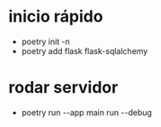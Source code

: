# inicio rápido
- poetry init -n
- poetry add flask flask-sqlalchemy

# rodar servidor
- poetry run --app main run --debug

